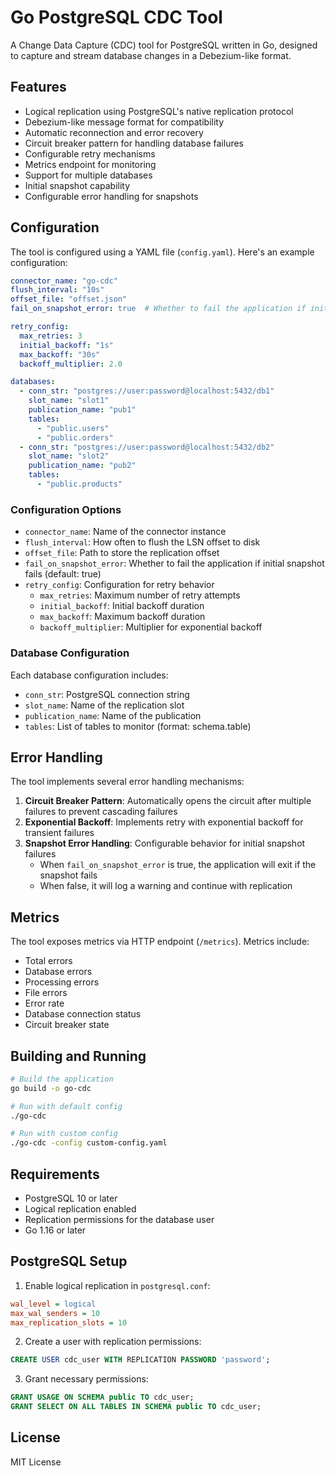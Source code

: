 # Go PostgreSQL CDC Tool

A Change Data Capture (CDC) tool for PostgreSQL written in Go, designed to capture and stream database changes in a Debezium-like format.

## Features

- Logical replication using PostgreSQL's native replication protocol
- Debezium-like message format for compatibility
- Automatic reconnection and error recovery
- Circuit breaker pattern for handling database failures
- Configurable retry mechanisms
- Metrics endpoint for monitoring
- Support for multiple databases
- Initial snapshot capability
- Configurable error handling for snapshots

## Configuration

The tool is configured using a YAML file (`config.yaml`). Here's an example configuration:

```yaml
connector_name: "go-cdc"
flush_interval: "10s"
offset_file: "offset.json"
fail_on_snapshot_error: true  # Whether to fail the application if initial snapshot fails

retry_config:
  max_retries: 3
  initial_backoff: "1s"
  max_backoff: "30s"
  backoff_multiplier: 2.0

databases:
  - conn_str: "postgres://user:password@localhost:5432/db1"
    slot_name: "slot1"
    publication_name: "pub1"
    tables:
      - "public.users"
      - "public.orders"
  - conn_str: "postgres://user:password@localhost:5432/db2"
    slot_name: "slot2"
    publication_name: "pub2"
    tables:
      - "public.products"
```

### Configuration Options

- `connector_name`: Name of the connector instance
- `flush_interval`: How often to flush the LSN offset to disk
- `offset_file`: Path to store the replication offset
- `fail_on_snapshot_error`: Whether to fail the application if initial snapshot fails (default: true)
- `retry_config`: Configuration for retry behavior
  - `max_retries`: Maximum number of retry attempts
  - `initial_backoff`: Initial backoff duration
  - `max_backoff`: Maximum backoff duration
  - `backoff_multiplier`: Multiplier for exponential backoff

### Database Configuration

Each database configuration includes:
- `conn_str`: PostgreSQL connection string
- `slot_name`: Name of the replication slot
- `publication_name`: Name of the publication
- `tables`: List of tables to monitor (format: schema.table)

## Error Handling

The tool implements several error handling mechanisms:

1. **Circuit Breaker Pattern**: Automatically opens the circuit after multiple failures to prevent cascading failures
2. **Exponential Backoff**: Implements retry with exponential backoff for transient failures
3. **Snapshot Error Handling**: Configurable behavior for initial snapshot failures
   - When `fail_on_snapshot_error` is true, the application will exit if the snapshot fails
   - When false, it will log a warning and continue with replication

## Metrics

The tool exposes metrics via HTTP endpoint (`/metrics`). Metrics include:
- Total errors
- Database errors
- Processing errors
- File errors
- Error rate
- Database connection status
- Circuit breaker state

## Building and Running

```bash
# Build the application
go build -o go-cdc

# Run with default config
./go-cdc

# Run with custom config
./go-cdc -config custom-config.yaml
```

## Requirements

- PostgreSQL 10 or later
- Logical replication enabled
- Replication permissions for the database user
- Go 1.16 or later

## PostgreSQL Setup

1. Enable logical replication in `postgresql.conf`:
```ini
wal_level = logical
max_wal_senders = 10
max_replication_slots = 10
```

2. Create a user with replication permissions:
```sql
CREATE USER cdc_user WITH REPLICATION PASSWORD 'password';
```

3. Grant necessary permissions:
```sql
GRANT USAGE ON SCHEMA public TO cdc_user;
GRANT SELECT ON ALL TABLES IN SCHEMA public TO cdc_user;
```

## License

MIT License
